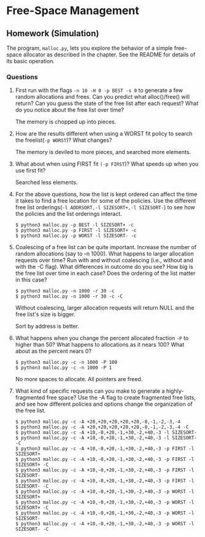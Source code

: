 # Free-Space Management

## Homework (Simulation)

The program, `malloc.py`, lets you explore the behavior of a simple free-space allocator as described in the chapter. See the README for details of its basic operation.

### Questions

1. First run with the flags `-n 10 -H 0 -p BEST -s 0` to generate a few random allocations and frees. Can you predict what alloc()/free() will return? Can you guess the state of the free list after each request? What do you notice about the free list over time?

    The memory is chopped up into pieces.

2. How are the results different when using a WORST fit policy to search the freelist(`-p WORST`)? What changes?

    The memory is deviled to more pieces, and searched more elements.

3. What about when using FIRST fit `(-p FIRST`)? What speeds up when you use first fit?

    Searched less elements.

4. For the above questions, how the list is kept ordered can affect the time it takes to find a free location for some of the policies. Use the different free list orderings(`-l ADDRSORT,-l SIZESORT+,-l SIZESORT-`) to see how the policies and the list orderings interact.

    ```
    $ python3 malloc.py -p BEST -l SIZESORT+ -c
    $ python3 malloc.py -p FIRST -l SIZESORT+ -c
    $ python3 malloc.py -p WORST -l SIZESORT- -c
    ```
5. Coalescing of a free list can be quite important. Increase the number of random allocations (say to -n 1000). What happens to larger allocation requests over time? Run with and without coalescing (i.e., without and with the -C flag). What differences in outcome do you see? How big is the free list over time in each case? Does the ordering of the list matter in this case?

    ```
    $ python3 malloc.py -n 1000 -r 30 -c
    $ python3 malloc.py -n 1000 -r 30 -c -C
    ```

    Without coalescing, larger allocation requests will return NULL and the free list's size is bigger.

    Sort by address is better.

6. What happens when you change the percent allocated fraction `-P` to higher than 50? What happens to allocations as it nears 100? What about as the percent nears 0?

    ```
    $ python3 malloc.py -c -n 1000 -P 100
    $ python3 malloc.py -c -n 1000 -P 1
    ```

    No more spaces to allocate. All pointers are freed.

7. What kind of specific requests can you make to generate a highly-fragmented free space? Use the -A flag to create fragmented free lists, and see how different policies and options change the organization of the free list.

    ```
    $ python3 malloc.py -c -A +20,+20,+20,+20,+20,-0,-1,-2,-3,-4
    $ python3 malloc.py -c -A +20,+20,+20,+20,+20,-0,-1,-2,-3,-4 -C
    $ python3 malloc.py -c -A +10,-0,+20,-1,+30,-2,+40,-3 -l SIZESORT-
    $ python3 malloc.py -c -A +10,-0,+20,-1,+30,-2,+40,-3 -l SIZESORT- -C
    $ python3 malloc.py -c -A +10,-0,+20,-1,+30,-2,+40,-3 -p FIRST -l SIZESORT+
    $ python3 malloc.py -c -A +10,-0,+20,-1,+30,-2,+40,-3 -p FIRST -l SIZESORT+ -C
    $ python3 malloc.py -c -A +10,-0,+20,-1,+30,-2,+40,-3 -p FIRST -l SIZESORT-
    $ python3 malloc.py -c -A +10,-0,+20,-1,+30,-2,+40,-3 -p FIRST -l SIZESORT- -C
    $ python3 malloc.py -c -A +10,-0,+20,-1,+30,-2,+40,-3 -p WORST -l SIZESORT+
    $ python3 malloc.py -c -A +10,-0,+20,-1,+30,-2,+40,-3 -p WORST -l SIZESORT+ -C
    $ python3 malloc.py -c -A +10,-0,+20,-1,+30,-2,+40,-3 -p WORST -l SIZESORT-
    $ python3 malloc.py -c -A +10,-0,+20,-1,+30,-2,+40,-3 -p WORST -l SIZESORT- -C
    ```
